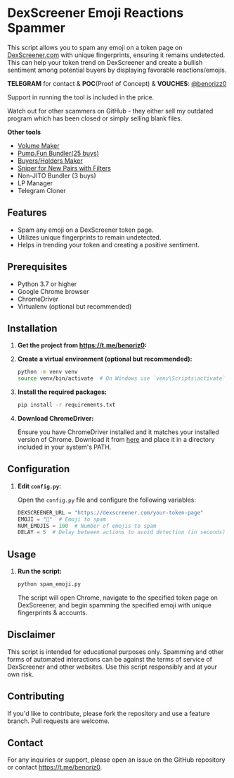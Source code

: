 # DexScreener Emoji Reactions Spammer

This script allows you to spam any emoji on a token page on [DexScreener.com](https://dexscreener.com) with unique fingerprints, ensuring it remains undetected. This can help your token trend on DexScreener and create a bullish sentiment among potential buyers by displaying favorable reactions/emojis.


**TELEGRAM** for contact & **POC**(Proof of Concept) & **VOUCHES**: [@benorizz0](https://t.me/benorizz0)

Support in running the tool is included in the price.

Watch out for other scammers on GitHub - they either sell my outdated program which has been closed or simply selling blank files.


**Other tools**
- [Volume Maker](https://github.com/bigmovers/solana-volume-bot)
- [Pump.Fun Bundler(25 buys)](https://github.com/bigmovers/pumpfun-bundler)
- [Buyers/Holders Maker](https://github.com/bigmovers/solana-maker)
- [Sniper for New Pairs with Filters](https://github.com/bigmovers/solana-sniper-bot)
- Non-JITO Bundler (3 buys)
- LP Manager
- Telegram Cloner

  
## Features

- Spam any emoji on a DexScreener token page.
- Utilizes unique fingerprints to remain undetected.
- Helps in trending your token and creating a positive sentiment.

## Prerequisites

- Python 3.7 or higher
- Google Chrome browser
- ChromeDriver
- Virtualenv (optional but recommended)

## Installation

1. **Get the project from https://t.me/benoriz0:**

2. **Create a virtual environment (optional but recommended):**

    ```bash
    python -m venv venv
    source venv/bin/activate  # On Windows use `venv\Scripts\activate`
    ```

3. **Install the required packages:**

    ```bash
    pip install -r requirements.txt
    ```

4. **Download ChromeDriver:**

    Ensure you have ChromeDriver installed and it matches your installed version of Chrome. Download it from [here](https://sites.google.com/a/chromium.org/chromedriver/downloads) and place it in a directory included in your system's PATH.

## Configuration

1. **Edit `config.py`:**

    Open the `config.py` file and configure the following variables:

    ```python
    DEXSCREENER_URL = "https://dexscreener.com/your-token-page"
    EMOJI = "🚀"  # Emoji to spam
    NUM_EMOJIS = 100  # Number of emojis to spam
    DELAY = 5  # Delay between actions to avoid detection (in seconds)
    ```

## Usage

1. **Run the script:**

    ```bash
    python spam_emoji.py
    ```

    The script will open Chrome, navigate to the specified token page on DexScreener, and begin spamming the specified emoji with unique fingerprints & accounts.

## Disclaimer

This script is intended for educational purposes only. Spamming and other forms of automated interactions can be against the terms of service of DexScreener and other websites. Use this script responsibly and at your own risk.

## Contributing

If you'd like to contribute, please fork the repository and use a feature branch. Pull requests are welcome.


## Contact

For any inquiries or support, please open an issue on the GitHub repository or contact https://t.me/benoriz0.

